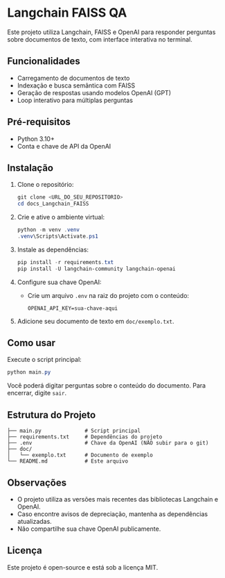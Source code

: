 # Langchain FAISS QA

Este projeto utiliza Langchain, FAISS e OpenAI para responder perguntas sobre documentos de texto, com interface interativa no terminal.

## Funcionalidades
- Carregamento de documentos de texto
- Indexação e busca semântica com FAISS
- Geração de respostas usando modelos OpenAI (GPT)
- Loop interativo para múltiplas perguntas

## Pré-requisitos
- Python 3.10+
- Conta e chave de API da OpenAI

## Instalação

1. Clone o repositório:
   ```powershell
   git clone <URL_DO_SEU_REPOSITORIO>
   cd docs_Langchain_FAISS
   ```

2. Crie e ative o ambiente virtual:
   ```powershell
   python -m venv .venv
   .venv\Scripts\Activate.ps1
   ```

3. Instale as dependências:
   ```powershell
   pip install -r requirements.txt
   pip install -U langchain-community langchain-openai
   ```

4. Configure sua chave OpenAI:
   - Crie um arquivo `.env` na raiz do projeto com o conteúdo:
     ```env
     OPENAI_API_KEY=sua-chave-aqui
     ```

5. Adicione seu documento de texto em `doc/exemplo.txt`.

## Como usar

Execute o script principal:
```powershell
python main.py
```

Você poderá digitar perguntas sobre o conteúdo do documento. Para encerrar, digite `sair`.

## Estrutura do Projeto
```
├── main.py              # Script principal
├── requirements.txt     # Dependências do projeto
├── .env                 # Chave da OpenAI (NÃO subir para o git)
├── doc/
│   └── exemplo.txt      # Documento de exemplo
└── README.md            # Este arquivo
```

## Observações
- O projeto utiliza as versões mais recentes das bibliotecas Langchain e OpenAI.
- Caso encontre avisos de depreciação, mantenha as dependências atualizadas.
- Não compartilhe sua chave OpenAI publicamente.

## Licença
Este projeto é open-source e está sob a licença MIT.
